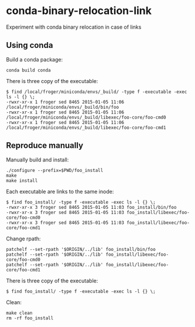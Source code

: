 conda-binary-relocation-link
============================

Experiment with conda binary relocation in case of links

Using conda
----------------------------

Build a conda package:

    conda build conda

There is three copy of the executable:

    $ find /local/froger/miniconda/envs/_build/ -type f -executable -exec ls -l {} \;
    -rwxr-xr-x 1 froger sed 8465 2015-01-05 11:06 /local/froger/miniconda/envs/_build/bin/foo
    -rwxr-xr-x 1 froger sed 8465 2015-01-05 11:06 /local/froger/miniconda/envs/_build/libexec/foo-core/foo-cmd0
    -rwxr-xr-x 1 froger sed 8465 2015-01-05 11:06 /local/froger/miniconda/envs/_build/libexec/foo-core/foo-cmd1

Reproduce manually
----------------------------

Manually build and install:

    ./configure --prefix=$PWD/foo_install
    make
    make install

Each executable are links to the same inode:

    $ find foo_install/ -type f -executable -exec ls -l {} \;
    -rwxr-xr-x 3 froger sed 8465 2015-01-05 11:03 foo_install/bin/foo
    -rwxr-xr-x 3 froger sed 8465 2015-01-05 11:03 foo_install/libexec/foo-core/foo-cmd0
    -rwxr-xr-x 3 froger sed 8465 2015-01-05 11:03 foo_install/libexec/foo-core/foo-cmd1

Change rpath:

    patchelf --set-rpath '$ORIGIN/../lib' foo_install/bin/foo
    patchelf --set-rpath '$ORIGIN/../lib' foo_install/libexec/foo-core/foo-cmd0
    patchelf --set-rpath '$ORIGIN/../lib' foo_install/libexec/foo-core/foo-cmd1

There is three copy of the executable:

    $ find foo_install/ -type f -executable -exec ls -l {} \;

Clean:

    make clean
    rm -rf foo_install
